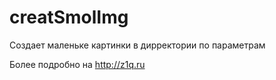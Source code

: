 # creatSmolImg
Создает маленьке картинки в дирректории по параметрам

Более подробно на http://z1q.ru
